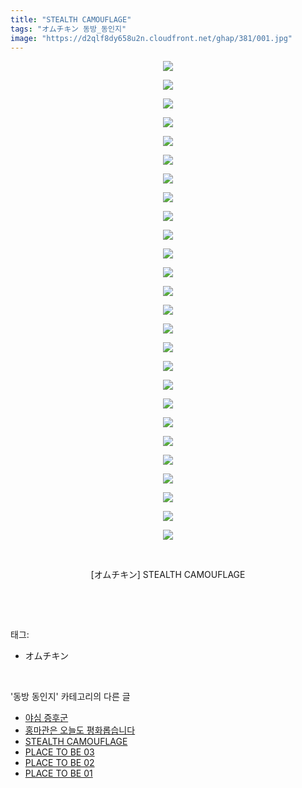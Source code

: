 ```yaml
---
title: "STEALTH CAMOUFLAGE"
tags: "オムチキン 동방_동인지"
image: "https://d2qlf8dy658u2n.cloudfront.net/ghap/381/001.jpg"
---
```

<div class="article">
<p style="text-align: center; clear: none; float: none;"><img src="{{ site.imgserver12 }}/ghap/381/001.jpg"/></p>
<p style="text-align: center; clear: none; float: none;"><img src="{{ site.imgserver12 }}/ghap/381/002.jpg"/></p>
<p style="text-align: center; clear: none; float: none;"><img src="{{ site.imgserver12 }}/ghap/381/003.jpg"/></p>
<p style="text-align: center; clear: none; float: none;"><img src="{{ site.imgserver12 }}/ghap/381/004.jpg"/></p>
<p style="text-align: center; clear: none; float: none;"><img src="{{ site.imgserver12 }}/ghap/381/005.jpg"/></p>
<p style="text-align: center; clear: none; float: none;"><img src="{{ site.imgserver12 }}/ghap/381/006.jpg"/></p>
<p style="text-align: center; clear: none; float: none;"><img src="{{ site.imgserver12 }}/ghap/381/007.jpg"/></p>
<p style="text-align: center; clear: none; float: none;"><img src="{{ site.imgserver12 }}/ghap/381/008.jpg"/></p>
<p style="text-align: center; clear: none; float: none;"><img src="{{ site.imgserver12 }}/ghap/381/009.jpg"/></p>
<p style="text-align: center; clear: none; float: none;"><img src="{{ site.imgserver12 }}/ghap/381/010.jpg"/></p>
<p style="text-align: center; clear: none; float: none;"><img src="{{ site.imgserver12 }}/ghap/381/011.jpg"/></p>
<p style="text-align: center; clear: none; float: none;"><img src="{{ site.imgserver12 }}/ghap/381/012.jpg"/></p>
<p style="text-align: center; clear: none; float: none;"><img src="{{ site.imgserver12 }}/ghap/381/013.jpg"/></p>
<p style="text-align: center; clear: none; float: none;"><img src="{{ site.imgserver12 }}/ghap/381/014.jpg"/></p>
<p style="text-align: center; clear: none; float: none;"><img src="{{ site.imgserver12 }}/ghap/381/015.jpg"/></p>
<p style="text-align: center; clear: none; float: none;"><img src="{{ site.imgserver12 }}/ghap/381/016.jpg"/></p>
<p style="text-align: center; clear: none; float: none;"><img src="{{ site.imgserver12 }}/ghap/381/017.jpg"/></p>
<p style="text-align: center; clear: none; float: none;"><img src="{{ site.imgserver12 }}/ghap/381/018.jpg"/></p>
<p style="text-align: center; clear: none; float: none;"><img src="{{ site.imgserver12 }}/ghap/381/019.jpg"/></p>
<p style="text-align: center; clear: none; float: none;"><img src="{{ site.imgserver12 }}/ghap/381/020.jpg"/></p>
<p style="text-align: center; clear: none; float: none;"><img src="{{ site.imgserver12 }}/ghap/381/021.jpg"/></p>
<p style="text-align: center; clear: none; float: none;"><img src="{{ site.imgserver12 }}/ghap/381/022.jpg"/></p>
<p style="text-align: center; clear: none; float: none;"><img src="{{ site.imgserver12 }}/ghap/381/023.jpg"/></p>
<p style="text-align: center; clear: none; float: none;"><img src="{{ site.imgserver12 }}/ghap/381/024.jpg"/></p>
<p style="text-align: center; clear: none; float: none;"><img src="{{ site.imgserver12 }}/ghap/381/025.jpg"/></p>
<p style="text-align: center; clear: none; float: none;"><img src="{{ site.imgserver12 }}/ghap/381/026.jpg"/></p>
<p style="text-align: center; clear: none; float: none;"><br/></p>
<p style="text-align: center; clear: none; float: none;">[オムチキン] STEALTH CAMOUFLAGE</p>
<p><br/></p>
</div><br/>
<div class="tagTrail">
<p>태그: </p>
<ul>
<li>オムチキン</li>
</ul>
</div><br/>
<div class="another">
<p>'동방 동인지' 카테고리의 다른 글</p>
<ul>
<li><a href="/ghap_384">야심 증후군</a></li>
<li><a href="/ghap_383">홍마관은 오늘도 평화롭습니다</a></li>
<li><a href="/ghap_381">STEALTH CAMOUFLAGE</a></li>
<li><a href="/ghap_380">PLACE TO BE 03</a></li>
<li><a href="/ghap_379">PLACE TO BE 02</a></li>
<li><a href="/ghap_378">PLACE TO BE 01</a></li>
</ul>
</div><br/>
<div class="cb_module cb_fluid">
<div class="cb_wrt cb_profile">
</div><!-- commentList close -->
</div><br/>

